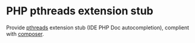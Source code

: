 PHP pthreads extension stub
===========================

Provide [pthreads](https://github.com/krakjoe/pthreads) extension stub (IDE PHP Doc autocompletion), complient with [composer](https://getcomposer.org).
